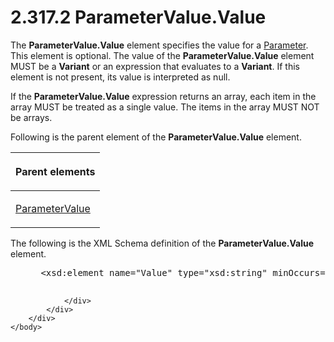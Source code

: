 <html dir="LTR" xmlns:mshelp="http://msdn.microsoft.com/mshelp" xmlns:ddue="http://ddue.schemas.microsoft.com/authoring/2003/5" xmlns:xlink="http://www.w3.org/1999/xlink" xmlns:tool="http://www.microsoft.com/tooltip">
    <head>
        <meta http-equiv="Content-Type" content="text/html; CHARSET=utf-8"></meta>
        <meta name="save" content="history"></meta>
        <title>2.317.2 ParameterValue.Value</title>
        <xml>
            <mshelp:toctitle title="2.317.2 ParameterValue.Value"></mshelp:toctitle>
            <mshelp:rltitle title="[MS-RDL]: ParameterValue.Value"></mshelp:rltitle>
            <mshelp:keyword index="A" term="d334e6cd-960f-4621-af27-d0045654ac57"></mshelp:keyword>
            <mshelp:attr name="DCSext.ContentType" value="open specification"></mshelp:attr>
            <mshelp:attr name="AssetID" value="d334e6cd-960f-4621-af27-d0045654ac57"></mshelp:attr>
            <mshelp:attr name="TopicType" value="kbRef"></mshelp:attr>
            <mshelp:attr name="DCSext.Title" value="[MS-RDL]: ParameterValue.Value" />
        </xml>
    </head>
    <body>
        <div id="header">
            <h1 class="heading">2.317.2 ParameterValue.Value</h1>
        </div>
        <div id="mainSection">
            <div id="mainBody">
                <div id="allHistory" class="saveHistory"></div>
                <div id="sectionSection0" class="section" name="collapseableSection">
                    

<p>The <b>ParameterValue.Value</b> element specifies the value
for a <a href="bc41bd5d-b10d-4ac3-ae17-40517c8449f0.md">Parameter</a>. This
element is optional. The value of the <b>ParameterValue.Value</b> element MUST
be a <b>Variant</b> or an expression that evaluates to a <b>Variant</b>. If
this element is not present, its value is interpreted as null.</p>

<p>If the <b>ParameterValue.Value</b> expression returns an
array, each item in the array MUST be treated as a single value. The items in
the array MUST NOT be arrays.</p>

<p>Following is the parent element of the <b>ParameterValue.Value</b>
element.</p>

<table>
 <thead>
  <tr>
   <th>
   <p>Parent elements</p>
   </th>
  </tr>
 </thead>
 <tr>
  <td>
  <p><a href="06e3d251-a0be-4db8-a43f-33456f845ce9.md">ParameterValue</a></p>
  </td>
 </tr>
</table>

<p>The following is the XML Schema definition of the <b>ParameterValue.Value</b>
element.</p>

<dl>
<dd>
<div><pre> &lt;xsd:element name=&quot;Value&quot; type=&quot;xsd:string&quot; minOccurs=&quot;0&quot;/&gt;
  
</pre></div>
</dd></dl>


                </div>
            </div>
        </div>
    </body>
</html>